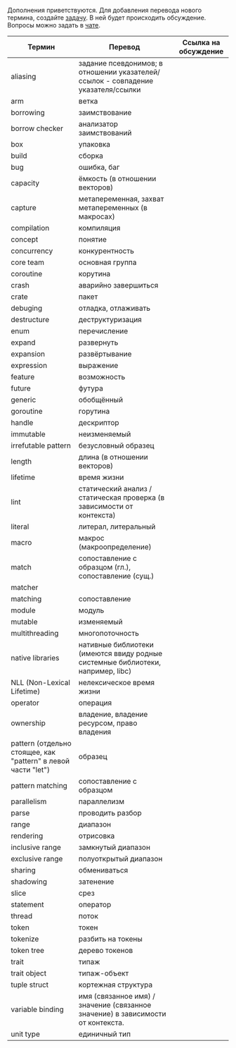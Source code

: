 Дополнения приветствуются. Для добавления перевода нового термина,
создайте [задачу](https://github.com/rust-lang-ru/dictionary/issues/new).
В ней будет происходить обсуждение.
Вопросы можно задать в [чате](https://t.me/rustlang_ru_translations).

| Термин | Перевод | Ссылка на обсуждение |
|----|----|----|
| aliasing | задание псевдонимов; в отношении указателей/ссылок - совпадение указателя/ссылки |
| arm | ветка |
| borrowing | заимствование |
| borrow checker | анализатор заимствований |
| box | упаковка |
| build | сборка |
| bug | ошибка, баг |
| capacity | ёмкость (в отношении векторов) |
| capture | метапеременная, захват метапеременных (в макросах) |
| compilation | компиляция |
| concept | понятие |
| concurrency | конкурентность |
| core team | основная группа |
| coroutine | корутина |
| crash | аварийно завершиться |
| crate | пакет |
| debuging | отладка, отлаживать |
| destructure | деструктуризация |
| enum | перечисление |
| expand | развернуть |
| expansion | развёртывание |
| expression | выражение |
| feature | возможность |
| future | футура |
| generic | обобщённый |
| goroutine | горутина |
| handle | дескриптор |
| immutable | неизменяемый |
| irrefutable pattern | безусловный образец |
| length | длина (в отношении векторов) |
| lifetime | время жизни |
| lint | статический анализ / статическая проверка (в зависимости от контекста) |
| literal | литерал, литеральный |
| macro | макрос (макроопределение) |
| match | сопоставление с образцом (гл.), сопоставление (сущ.) |
| matcher |
| matching | сопоставление |
| module | модуль |
| mutable | изменяемый |
| multithreading | многопоточность |
| native libraries | нативные библиотеки (имеются ввиду родные системные библиотеки, например, libc) |
| NLL (Non-Lexical Lifetime) | нелексическое время жизни |
| operator | операция |
| ownership | владение, владение ресурсом, право владения |
| pattern (отдельно стоящее, как "pattern" в левой части "let") | образец |
| pattern matching | сопоставление с образцом |
| parallelism | параллелизм |
| parse | проводить разбор |
| range | диапазон |
| rendering | отрисовка |
| inclusive range | замкнутый диапазон |
| exclusive range | полуоткрытый диапазон |
| sharing | обмениваться |
| shadowing | затенение |
| slice | срез |
| statement | оператор |
| thread | поток |
| token | токен |
| tokenize | разбить на токены |
| token tree | дерево токенов |
| trait | типаж |
| trait object | типаж-объект |
| tuple struct | кортежная структура |
| variable binding | имя (связанное имя) / значение (связанное значение) в зависимости от контекста. |
| unit type | единичный тип |
